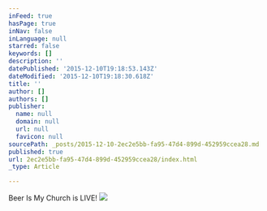 ```yaml
---
inFeed: true
hasPage: true
inNav: false
inLanguage: null
starred: false
keywords: []
description: ''
datePublished: '2015-12-10T19:18:53.143Z'
dateModified: '2015-12-10T19:18:30.618Z'
title: ''
author: []
authors: []
publisher:
  name: null
  domain: null
  url: null
  favicon: null
sourcePath: _posts/2015-12-10-2ec2e5bb-fa95-47d4-899d-452959ccea28.md
published: true
url: 2ec2e5bb-fa95-47d4-899d-452959ccea28/index.html
_type: Article

---
```

Beer Is My Church is LIVE! ![](https://the-grid-user-content.s3-us-west-2.amazonaws.com/c4155bb4-c2e6-44e0-920a-03cc65ec8842.png)